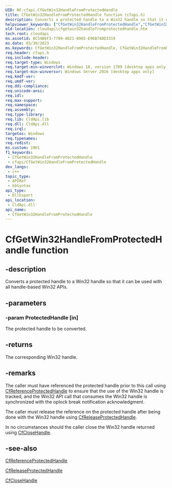 ```yaml
---
UID: NF:cfapi.CfGetWin32HandleFromProtectedHandle
title: CfGetWin32HandleFromProtectedHandle function (cfapi.h)
description: Converts a protected handle to a Win32 handle so that it can be used with all handle-based Win32 APIs.
helpviewer_keywords: ["CfGetWin32HandleFromProtectedHandle","CfGetWin32HandleFromProtectedHandle function","cfapi/CfGetWin32HandleFromProtectedHandle","cloudApi.cfgetwin32handlefromprotectedhandle"]
old-location: cloudapi\cfgetwin32handlefromprotectedhandle.htm
tech.root: cloudapi
ms.assetid: 8C54B6F3-7709-4021-8965-E96B74DD3319
ms.date: 03/30/2023
ms.keywords: CfGetWin32HandleFromProtectedHandle, CfGetWin32HandleFromProtectedHandle function, cfapi/CfGetWin32HandleFromProtectedHandle, cloudApi.cfgetwin32handlefromprotectedhandle
req.header: cfapi.h
req.include-header: 
req.target-type: Windows
req.target-min-winverclnt: Windows 10, version 1709 [desktop apps only]
req.target-min-winversvr: Windows Server 2016 [desktop apps only]
req.kmdf-ver: 
req.umdf-ver: 
req.ddi-compliance: 
req.unicode-ansi: 
req.idl: 
req.max-support: 
req.namespace: 
req.assembly: 
req.type-library: 
req.lib: CldApi.lib
req.dll: CldApi.dll
req.irql: 
targetos: Windows
req.typenames: 
req.redist: 
ms.custom: 19H1
f1_keywords:
 - CfGetWin32HandleFromProtectedHandle
 - cfapi/CfGetWin32HandleFromProtectedHandle
dev_langs:
 - c++
topic_type:
 - APIRef
 - kbSyntax
api_type:
 - DllExport
api_location:
 - CldApi.dll
api_name:
 - CfGetWin32HandleFromProtectedHandle
---
```


# CfGetWin32HandleFromProtectedHandle function

## -description

Converts a protected handle to a Win32 handle so that it can be used with all handle-based Win32 APIs.

## -parameters

### -param ProtectedHandle [in]

The protected handle to be converted.

## -returns

The corresponding Win32 handle.

## -remarks

The caller must have referenced the protected handle prior to this call using [CfReferenceProtectedHandle](nf-cfapi-cfreferenceprotectedhandle.md) to ensure that the use of the Win32 handle is tracked, and the Win32 API call that consumes the Win32 handle is synchronized with the oplock break notification acknowledgment.

The caller must release the reference on the protected handle after being done with the Win32 handle using [CfReleaseProtectedHandle](nf-cfapi-cfreleaseprotectedhandle.md).

In no circumstances should the caller close the Win32 handle returned using [CfCloseHandle](nf-cfapi-cfclosehandle.md).

## -see-also

[CfReferenceProtectedHandle](nf-cfapi-cfreferenceprotectedhandle.md)

[CfReleaseProtectedHandle](nf-cfapi-cfreleaseprotectedhandle.md)

[CfCloseHandle](nf-cfapi-cfclosehandle.md)

